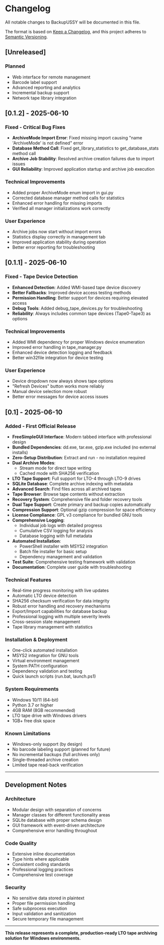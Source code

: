 # Changelog

All notable changes to BackupUSSY will be documented in this file.

The format is based on [Keep a Changelog](https://keepachangelog.com/en/1.0.0/),
and this project adheres to [Semantic Versioning](https://semver.org/spec/v2.0.0.html).

## [Unreleased]

### Planned
- Web interface for remote management
- Barcode label support
- Advanced reporting and analytics
- Incremental backup support
- Network tape library integration

## [0.1.2] - 2025-06-10

### Fixed - Critical Bug Fixes
- **ArchiveMode Import Error**: Fixed missing import causing "name 'ArchiveMode' is not defined" error
- **Database Method Call**: Fixed get_library_statistics to get_database_stats method call
- **Archive Job Stability**: Resolved archive creation failures due to import issues
- **GUI Reliability**: Improved application startup and archive job execution

### Technical Improvements
- Added proper ArchiveMode enum import in gui.py
- Corrected database manager method calls for statistics
- Enhanced error handling for missing imports
- Verified all manager initializations work correctly

### User Experience
- Archive jobs now start without import errors
- Statistics display correctly in management tab
- Improved application stability during operation
- Better error reporting for troubleshooting

## [0.1.1] - 2025-06-10

### Fixed - Tape Device Detection
- **Enhanced Detection**: Added WMI-based tape device discovery
- **Better Fallbacks**: Improved device access testing methods
- **Permission Handling**: Better support for devices requiring elevated access
- **Debug Tools**: Added debug_tape_devices.py for troubleshooting
- **Reliability**: Always includes common tape devices (Tape0-Tape3) as options

### Technical Improvements
- Added WMI dependency for proper Windows device enumeration
- Improved error handling in tape_manager.py
- Enhanced device detection logging and feedback
- Better win32file integration for device testing

### User Experience
- Device dropdown now always shows tape options
- "Refresh Devices" button works more reliably
- Manual device selection more robust
- Better error messages for device access issues

## [0.1] - 2025-06-10

### Added - First Official Release
- **FreeSimpleGUI Interface**: Modern tabbed interface with professional design
- **Bundled Dependencies**: dd.exe, tar.exe, gzip.exe included (no external installs)
- **Zero-Setup Distribution**: Extract and run - no installation required
- **Dual Archive Modes**: 
  - Stream mode for direct tape writing
  - Cached mode with SHA256 verification
- **LTO Tape Support**: Full support for LTO-4 through LTO-9 drives
- **SQLite Database**: Complete archive indexing with metadata
- **Advanced Search**: Find files across all archived tapes
- **Tape Browser**: Browse tape contents without extraction
- **Recovery System**: Comprehensive file and folder recovery tools
- **Dual Tape Support**: Create primary and backup copies automatically
- **Compression Support**: Optional gzip compression for space efficiency
- **License Compliance**: GPL v3 compliance for bundled GNU tools
- **Comprehensive Logging**: 
  - Individual job logs with detailed progress
  - Cumulative CSV logging for analysis
  - Database logging with full metadata
- **Automated Installation**: 
  - PowerShell installer with MSYS2 integration
  - Batch file installer for basic setup
  - Dependency management and validation
- **Test Suite**: Comprehensive testing framework with validation
- **Documentation**: Complete user guide with troubleshooting

### Technical Features
- Real-time progress monitoring with live updates
- Automatic LTO device detection
- SHA256 checksum verification for data integrity
- Robust error handling and recovery mechanisms
- Export/Import capabilities for database backup
- Professional logging with multiple severity levels
- Cross-session state management
- Tape library management with statistics

### Installation & Deployment
- One-click automated installation
- MSYS2 integration for GNU tools
- Virtual environment management
- System PATH configuration
- Dependency validation and testing
- Quick launch scripts (run.bat, launch.ps1)

### System Requirements
- Windows 10/11 (64-bit)
- Python 3.7 or higher
- 4GB RAM (8GB recommended)
- LTO tape drive with Windows drivers
- 1GB+ free disk space

### Known Limitations
- Windows-only support (by design)
- No barcode labeling support (planned for future)
- No incremental backups (full archives only)
- Single-threaded archive creation
- Limited tape read-back verification

---

## Development Notes

### Architecture
- Modular design with separation of concerns
- Manager classes for different functionality areas
- SQLite database with proper schema design
- GUI framework with event-driven architecture
- Comprehensive error handling throughout

### Code Quality
- Extensive inline documentation
- Type hints where applicable
- Consistent coding standards
- Professional logging practices
- Comprehensive test coverage

### Security
- No sensitive data stored in plaintext
- Proper file permission handling
- Safe subprocess execution
- Input validation and sanitization
- Secure temporary file management

---

**This release represents a complete, production-ready LTO tape archiving solution for Windows environments.**

